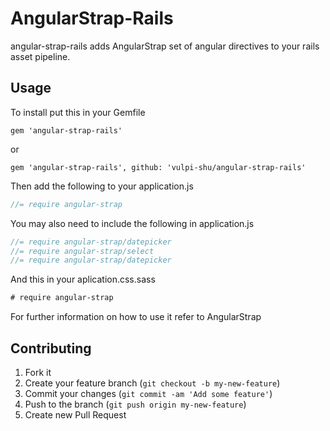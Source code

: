 # AngularStrap-Rails

angular-strap-rails adds AngularStrap
set of angular directives to your rails asset pipeline. 

## Usage

To install put this in your Gemfile

```Gemfile
gem 'angular-strap-rails'
```

or

```Gemfile
gem 'angular-strap-rails', github: 'vulpi-shu/angular-strap-rails'
```

Then add the following to your application.js
```Javascript
//= require angular-strap
```

You may also need to include the following in application.js
```Javascript
//= require angular-strap/datepicker
//= require angular-strap/select
//= require angular-strap/datepicker
```

And this in your aplication.css.sass
```Sass
# require angular-strap
```

For further information on how to use it refer to AngularStrap

## Contributing

1. Fork it
2. Create your feature branch (`git checkout -b my-new-feature`)
3. Commit your changes (`git commit -am 'Add some feature'`)
4. Push to the branch (`git push origin my-new-feature`)
5. Create new Pull Request
